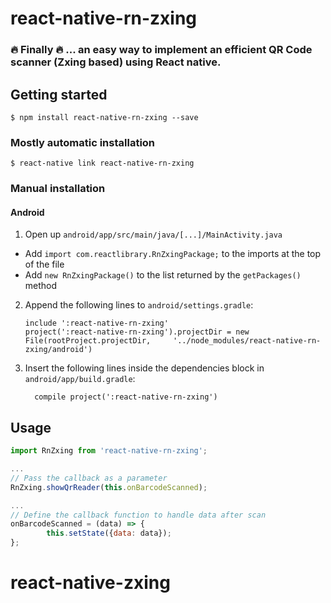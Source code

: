 
# react-native-rn-zxing

### 🔥 Finally 🔥 ... an easy way to implement an efficient QR Code scanner (Zxing based) using React native.

## Getting started

`$ npm install react-native-rn-zxing --save`

### Mostly automatic installation

`$ react-native link react-native-rn-zxing`

### Manual installation


#### Android

1. Open up `android/app/src/main/java/[...]/MainActivity.java`
  - Add `import com.reactlibrary.RnZxingPackage;` to the imports at the top of the file
  - Add `new RnZxingPackage()` to the list returned by the `getPackages()` method
2. Append the following lines to `android/settings.gradle`:
  	```
  	include ':react-native-rn-zxing'
  	project(':react-native-rn-zxing').projectDir = new File(rootProject.projectDir, 	'../node_modules/react-native-rn-zxing/android')
  	```
3. Insert the following lines inside the dependencies block in `android/app/build.gradle`:
  	```
      compile project(':react-native-rn-zxing')
  	```


## Usage
```javascript
import RnZxing from 'react-native-rn-zxing';

...
// Pass the callback as a parameter
RnZxing.showQrReader(this.onBarcodeScanned);

...
// Define the callback function to handle data after scan
onBarcodeScanned = (data) => {
        this.setState({data: data});
};

```
# react-native-zxing
